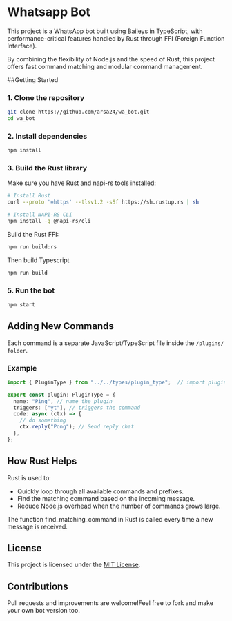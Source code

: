 # Whatsapp Bot

This project is a WhatsApp bot built using [Baileys](https://github.com/WhiskeySockets/Baileys) in TypeScript, with performance-critical features handled by Rust through FFI (Foreign Function Interface).

By combining the flexibility of Node.js and the speed of Rust, this project offers fast command matching and modular command management.

##Getting Started

### 1. Clone the repository
```sh
git clone https://github.com/arsa24/wa_bot.git
cd wa_bot
```
### 2. Install dependencies
```sh
npm install
```
### 3. Build the Rust library
Make sure you have Rust and napi-rs tools installed:
```sh
# Install Rust
curl --proto '=https' --tlsv1.2 -sSf https://sh.rustup.rs | sh

# Install NAPI-RS CLI
npm install -g @napi-rs/cli
```
Build the Rust FFI:
```sh
npm run build:rs
```
Then build Typescript
```sh
npm run build
```
### 5. Run the bot
```sh
npm start
```

## Adding New Commands
Each command is a separate JavaScript/TypeScript file inside the `/plugins/ folder`.

### Example
```ts
import { PluginType } from "../../types/plugin_type";  // import plugin type

export const plugin: PluginType = {
  name: "Ping", // name the plugin
  triggers: ["yt"], // triggers the command
  code: async (ctx) => {
	// do something
	ctx.reply("Pong"); // Send reply chat
  },
};
```

##  How Rust Helps
Rust is used to:

- Quickly loop through all available commands and prefixes.
- Find the matching command based on the incoming message.
- Reduce Node.js overhead when the number of commands grows large.

The function find_matching_command in Rust is called every time a new message is received.

## License
This project is licensed under the [MIT License](https://github.com/arsa24/wa_bot/blob/main/LICENSE).

## Contributions
Pull requests and improvements are welcome!Feel free to fork and make your own bot version too.

